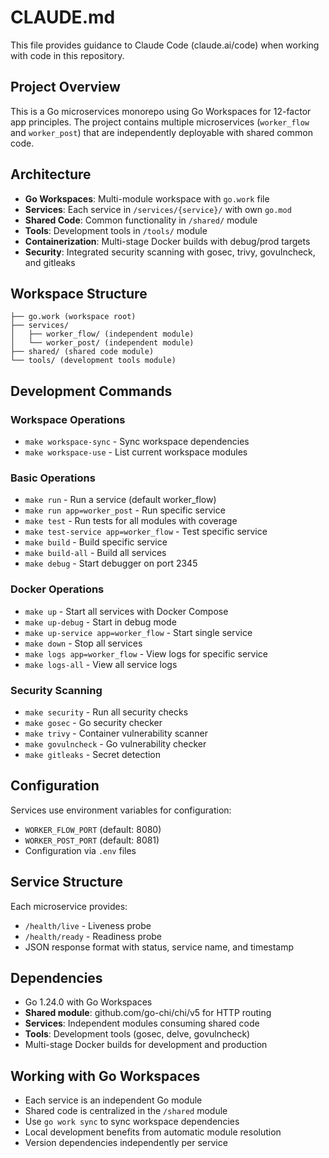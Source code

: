 # CLAUDE.md

This file provides guidance to Claude Code (claude.ai/code) when working with code in this repository.

## Project Overview

This is a Go microservices monorepo using Go Workspaces for 12-factor app principles. The project contains multiple microservices (`worker_flow` and `worker_post`) that are independently deployable with shared common code.

## Architecture

- **Go Workspaces**: Multi-module workspace with `go.work` file
- **Services**: Each service in `/services/{service}/` with own `go.mod`
- **Shared Code**: Common functionality in `/shared/` module
- **Tools**: Development tools in `/tools/` module
- **Containerization**: Multi-stage Docker builds with debug/prod targets
- **Security**: Integrated security scanning with gosec, trivy, govulncheck, and gitleaks

## Workspace Structure

```
├── go.work (workspace root)
├── services/
│   ├── worker_flow/ (independent module)
│   └── worker_post/ (independent module)
├── shared/ (shared code module)
└── tools/ (development tools module)
```

## Development Commands

### Workspace Operations
- `make workspace-sync` - Sync workspace dependencies
- `make workspace-use` - List current workspace modules

### Basic Operations
- `make run` - Run a service (default worker_flow)
- `make run app=worker_post` - Run specific service
- `make test` - Run tests for all modules with coverage
- `make test-service app=worker_flow` - Test specific service
- `make build` - Build specific service
- `make build-all` - Build all services
- `make debug` - Start debugger on port 2345

### Docker Operations
- `make up` - Start all services with Docker Compose
- `make up-debug` - Start in debug mode
- `make up-service app=worker_flow` - Start single service
- `make down` - Stop all services
- `make logs app=worker_flow` - View logs for specific service
- `make logs-all` - View all service logs

### Security Scanning
- `make security` - Run all security checks
- `make gosec` - Go security checker
- `make trivy` - Container vulnerability scanner
- `make govulncheck` - Go vulnerability checker
- `make gitleaks` - Secret detection

## Configuration

Services use environment variables for configuration:
- `WORKER_FLOW_PORT` (default: 8080)
- `WORKER_POST_PORT` (default: 8081)
- Configuration via `.env` files

## Service Structure

Each microservice provides:
- `/health/live` - Liveness probe
- `/health/ready` - Readiness probe
- JSON response format with status, service name, and timestamp

## Dependencies

- Go 1.24.0 with Go Workspaces
- **Shared module**: github.com/go-chi/chi/v5 for HTTP routing
- **Services**: Independent modules consuming shared code
- **Tools**: Development tools (gosec, delve, govulncheck)
- Multi-stage Docker builds for development and production

## Working with Go Workspaces

- Each service is an independent Go module
- Shared code is centralized in the `/shared` module
- Use `go work sync` to sync workspace dependencies
- Local development benefits from automatic module resolution
- Version dependencies independently per service